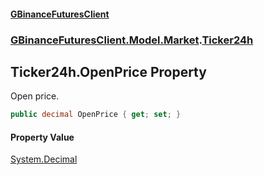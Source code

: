 #### [GBinanceFuturesClient](./index.md 'index')
### [GBinanceFuturesClient.Model.Market](./GBinanceFuturesClient-Model-Market.md 'GBinanceFuturesClient.Model.Market').[Ticker24h](./GBinanceFuturesClient-Model-Market-Ticker24h.md 'GBinanceFuturesClient.Model.Market.Ticker24h')
## Ticker24h.OpenPrice Property
Open price.  
```csharp
public decimal OpenPrice { get; set; }
```
#### Property Value
[System.Decimal](https://docs.microsoft.com/en-us/dotnet/api/System.Decimal 'System.Decimal')  
